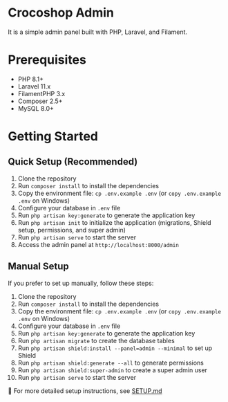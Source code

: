 # **Crocoshop Admin**

It is a simple admin panel built with PHP, Laravel, and Filament.

# **Prerequisites**

-   PHP 8.1+
-   Laravel 11.x
-   FilamentPHP 3.x
-   Composer 2.5+
-   MySQL 8.0+

# **Getting Started**

## Quick Setup (Recommended)

1. Clone the repository
2. Run `composer install` to install the dependencies
3. Copy the environment file: `cp .env.example .env` (or `copy .env.example .env` on Windows)
4. Configure your database in `.env` file
5. Run `php artisan key:generate` to generate the application key
6. Run `php artisan init` to initialize the application (migrations, Shield setup, permissions, and super admin)
7. Run `php artisan serve` to start the server
8. Access the admin panel at `http://localhost:8000/admin`

## Manual Setup

If you prefer to set up manually, follow these steps:

1. Clone the repository
2. Run `composer install` to install the dependencies
3. Copy the environment file: `cp .env.example .env` (or `copy .env.example .env` on Windows)
4. Configure your database in `.env` file
5. Run `php artisan key:generate` to generate the application key
6. Run `php artisan migrate` to create the database tables
7. Run `php artisan shield:install --panel=admin --minimal` to set up Shield
8. Run `php artisan shield:generate --all` to generate permissions
9. Run `php artisan shield:super-admin` to create a super admin user
10. Run `php artisan serve` to start the server

📖 For more detailed setup instructions, see [SETUP.md](SETUP.md)
